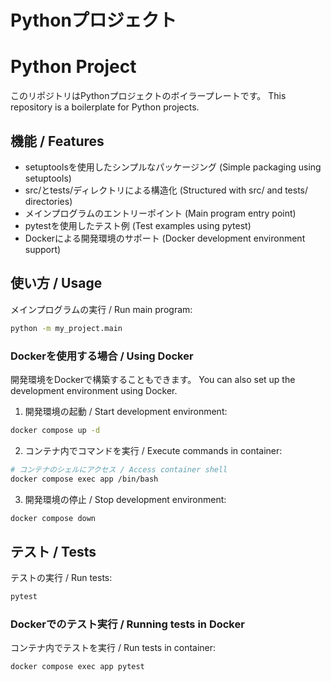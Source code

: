 # Pythonプロジェクト
# Python Project

このリポジトリはPythonプロジェクトのボイラープレートです。
This repository is a boilerplate for Python projects.

## 機能 / Features

- setuptoolsを使用したシンプルなパッケージング
  (Simple packaging using setuptools)
- src/とtests/ディレクトリによる構造化
  (Structured with src/ and tests/ directories)
- メインプログラムのエントリーポイント
  (Main program entry point)
- pytestを使用したテスト例
  (Test examples using pytest)
- Dockerによる開発環境のサポート
  (Docker development environment support)

## 使い方 / Usage

メインプログラムの実行 / Run main program:

```bash
python -m my_project.main
```

### Dockerを使用する場合 / Using Docker

開発環境をDockerで構築することもできます。
You can also set up the development environment using Docker.

1. 開発環境の起動 / Start development environment:
```bash
docker compose up -d
```

2. コンテナ内でコマンドを実行 / Execute commands in container:
```bash
# コンテナのシェルにアクセス / Access container shell
docker compose exec app /bin/bash
```

3. 開発環境の停止 / Stop development environment:
```bash
docker compose down
```

## テスト / Tests

テストの実行 / Run tests:
```bash
pytest
```

### Dockerでのテスト実行 / Running tests in Docker

コンテナ内でテストを実行 / Run tests in container:
```bash
docker compose exec app pytest
```
